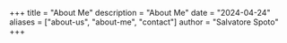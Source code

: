 +++
title = "About Me"
description = "About Me"
date = "2024-04-24"
aliases = ["about-us", "about-me", "contact"]
author = "Salvatore Spoto"
+++
